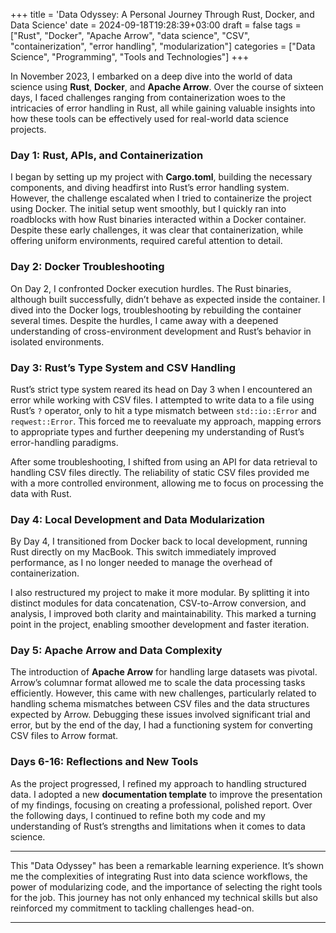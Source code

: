 +++
title = 'Data Odyssey: A Personal Journey Through Rust, Docker, and Data Science'
date = 2024-09-18T19:28:39+03:00
draft = false
tags = ["Rust", "Docker", "Apache Arrow", "data science", "CSV", "containerization", "error handling", "modularization"]
categories = ["Data Science", "Programming", "Tools and Technologies"]
+++

In November 2023, I embarked on a deep dive into the world of data science using **Rust**, **Docker**, and **Apache Arrow**. Over the course of sixteen days, I faced challenges ranging from containerization woes to the intricacies of error handling in Rust, all while gaining valuable insights into how these tools can be effectively used for real-world data science projects.

### Day 1: Rust, APIs, and Containerization

I began by setting up my project with **Cargo.toml**, building the necessary components, and diving headfirst into Rust’s error handling system. However, the challenge escalated when I tried to containerize the project using Docker. The initial setup went smoothly, but I quickly ran into roadblocks with how Rust binaries interacted within a Docker container. Despite these early challenges, it was clear that containerization, while offering uniform environments, required careful attention to detail.

### Day 2: Docker Troubleshooting

On Day 2, I confronted Docker execution hurdles. The Rust binaries, although built successfully, didn’t behave as expected inside the container. I dived into the Docker logs, troubleshooting by rebuilding the container several times. Despite the hurdles, I came away with a deepened understanding of cross-environment development and Rust’s behavior in isolated environments.

### Day 3: Rust’s Type System and CSV Handling

Rust’s strict type system reared its head on Day 3 when I encountered an error while working with CSV files. I attempted to write data to a file using Rust’s `?` operator, only to hit a type mismatch between `std::io::Error` and `reqwest::Error`. This forced me to reevaluate my approach, mapping errors to appropriate types and further deepening my understanding of Rust’s error-handling paradigms.

After some troubleshooting, I shifted from using an API for data retrieval to handling CSV files directly. The reliability of static CSV files provided me with a more controlled environment, allowing me to focus on processing the data with Rust.

### Day 4: Local Development and Data Modularization

By Day 4, I transitioned from Docker back to local development, running Rust directly on my MacBook. This switch immediately improved performance, as I no longer needed to manage the overhead of containerization.

I also restructured my project to make it more modular. By splitting it into distinct modules for data concatenation, CSV-to-Arrow conversion, and analysis, I improved both clarity and maintainability. This marked a turning point in the project, enabling smoother development and faster iteration.

### Day 5: Apache Arrow and Data Complexity

The introduction of **Apache Arrow** for handling large datasets was pivotal. Arrow’s columnar format allowed me to scale the data processing tasks efficiently. However, this came with new challenges, particularly related to handling schema mismatches between CSV files and the data structures expected by Arrow. Debugging these issues involved significant trial and error, but by the end of the day, I had a functioning system for converting CSV files to Arrow format.

### Days 6-16: Reflections and New Tools

As the project progressed, I refined my approach to handling structured data. I adopted a new **documentation template** to improve the presentation of my findings, focusing on creating a professional, polished report. Over the following days, I continued to refine both my code and my understanding of Rust’s strengths and limitations when it comes to data science.

---

This "Data Odyssey" has been a remarkable learning experience. It’s shown me the complexities of integrating Rust into data science workflows, the power of modularizing code, and the importance of selecting the right tools for the job. This journey has not only enhanced my technical skills but also reinforced my commitment to tackling challenges head-on.

---

